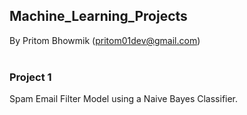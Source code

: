 <h2>Machine_Learning_Projects</h2>

By Pritom Bhowmik (pritom01dev@gmail.com)          
<br>
 
 
 
<h3> Project 1 </h3>

Spam Email Filter Model using a Naive Bayes Classifier.              




